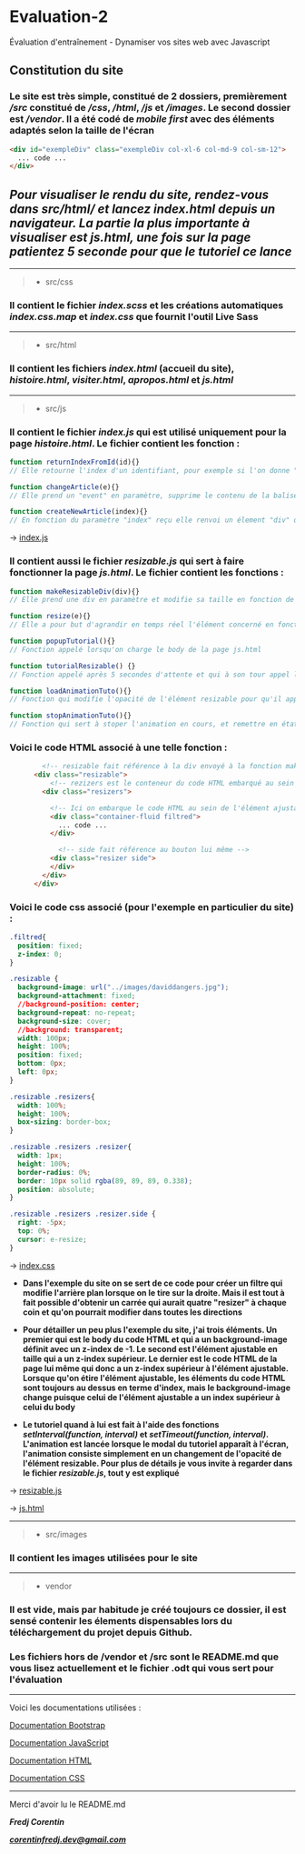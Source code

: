 # Evaluation-2
Évaluation d'entraînement - Dynamiser vos sites web avec Javascript 

## Constitution du site

### Le site est très simple, constitué de 2 dossiers, premièrement ***/src*** constitué de ***/css***, ***/html***, ***/js*** et ***/images***. Le second dossier est ***/vendor***. Il a été codé de *mobile first* avec des éléments adaptés selon la taille de l'écran

```html
<div id="exempleDiv" class="exempleDiv col-xl-6 col-md-9 col-sm-12">
  ... code ...
</div>
```


## *Pour visualiser le rendu du site, rendez-vous dans src/html/ et lancez index.html depuis un navigateur. La partie la plus importante à visualiser est js.html, une fois sur la page patientez 5 seconde pour que le tutoriel ce lance*

---
> - src/css

### Il contient le fichier ***index.scss*** et les créations automatiques ***index.css.map*** et ***index.css*** que fournit l'outil Live Sass

---
> - src/html

### Il contient les fichiers ***index.html*** (accueil du site), ***histoire.html***, ***visiter.html***, ***apropos.html*** et ***js.html***
---
> - src/js

### Il contient le fichier ***index.js*** qui est utilisé uniquement pour la page ***histoire.html***. Le fichier contient les fonction :
```js
function returnIndexFromId(id){}
// Elle retourne l'index d'un identifiant, pour exemple si l'on donne "col-7" la fonction renvoie "7"

function changeArticle(e){}
// Elle prend un "event" en paramètre, supprime le contenu de la balise "article" et ajoute "active" a la classe du bouton en lien avec la variable "event" reçu pour qu'il apparaisse sélectionné

function createNewArticle(index){}
// En fonction du paramètre "index" reçu elle renvoi un élement "div" qui a pour enfant les élements de l'article à afficher
```

-> [index.js](https://github.com/DroxKiwi/evaluation-2/tree/main/src/js/index.js)


### Il contient aussi le fichier ***resizable.js*** qui sert à faire fonctionner la page ***js.html***. Le fichier contient les fonctions :
```js
function makeResizableDiv(div){}
// Elle prend une div en paramètre et modifie sa taille en fonction de la position de la souris.

function resize(e){}
// Elle a pour but d'agrandir en temps réel l'élément concerné en fonction de la position de la souris

function popupTutorial(){}
// Fonction appelé lorsqu'on charge le body de la page js.html

function tutorialResizable() {}
// Fonction appelé après 5 secondes d'attente et qui à son tour appel la fonction d'animation

function loadAnimationTuto(){}
// Fonction qui modifie l'opacité de l'élément resizable pour qu'il apparaisse clairement à l'écran

function stopAnimationTuto(){}
// Fonction qui sert à stoper l'animation en cours, et remettre en état la page et les composants. Le tutoriel peut toujours être lancé de nouveau manuellement

```
### Voici le code HTML associé à une telle fonction :
```html
        <!-- resizable fait référence à la div envoyé à la fonction makeresizableDiv -->
      <div class="resizable">
          <!-- rezizers est le conteneur du code HTML embarqué au sein de l'élément ajustable en taille et de l'élément sur lequel on clique pour ajuster la taille de la div en question (la bande grise dans l'exemple du site) -->
        <div class="resizers">

          <!-- Ici on embarque le code HTML au sein de l'élément ajustable en taille -->
          <div class="container-fluid filtred">
            ... code ...
          </div>

            <!-- side fait référence au bouton lui même -->
          <div class="resizer side">
          </div>
        </div>
      </div>
```
### Voici le code css associé (pour l'exemple en particulier du site) : 
```css
.filtred{
  position: fixed;
  z-index: 0;
}

.resizable {
  background-image: url("../images/daviddangers.jpg");
  background-attachment: fixed;
  //background-position: center;
  background-repeat: no-repeat;
  background-size: cover;
  //background: transparent;
  width: 100px;
  height: 100%;
  position: fixed;
  bottom: 0px;
  left: 0px;
}

.resizable .resizers{
  width: 100%;
  height: 100%;
  box-sizing: border-box;
}

.resizable .resizers .resizer{
  width: 1px;
  height: 100%;
  border-radius: 0%; 
  border: 10px solid rgba(89, 89, 89, 0.338);
  position: absolute;
}

.resizable .resizers .resizer.side {
  right: -5px;
  top: 0%;
  cursor: e-resize;
}
```
-> [index.css](/evaluation-2/src/css/index.css)

- **Dans l'exemple du site on se sert de ce code pour créer un filtre qui modifie l'arrière plan lorsque on le tire sur la droite. Mais il est tout à fait possible d'obtenir un carrée qui aurait quatre "resizer" à chaque coin et qu'on pourrait modifier dans toutes les directions**

- **Pour détailler un peu plus l'exemple du site, j'ai trois éléments. Un premier qui est le body du code HTML et qui a un background-image définit avec un z-index de -1. Le second est l'élément ajustable en taille qui a un z-index supérieur. Le dernier est le code HTML de la page lui même qui donc a un z-index supérieur à l'élément ajustable. Lorsque qu'on étire l'élément ajustable, les éléments du code HTML sont toujours au dessus en terme d'index, mais le background-image change puisque celui de l'élément ajustable a un index supérieur à celui du body**

- **Le tutoriel quand à lui est fait à l'aide des fonctions *setInterval(function, interval)* et *setTimeout(function, interval)*. L'animation est lancée lorsque le modal du tutoriel apparaît à l'écran, l'animation consiste simplement en un changement de l'opacité de l'élément resizable. Pour plus de détails je vous invite à regarder dans le fichier *resizable.js*, tout y est expliqué**

-> [resizable.js](/evaluation-2/src/js/resizable.js)

-> [js.html](/evaluation-2/src/html/js.html)

---
> - src/images

### Il contient les images utilisées pour le site
---
> - vendor

### Il est vide, mais par habitude je créé toujours ce dossier, il est sensé contenir les élements dispensables lors du téléchargement du projet depuis Github.

### Les fichiers hors de /vendor et /src sont le README.md que vous lisez actuellement et le fichier .odt qui vous sert pour l'évaluation

---
Voici les documentations utilisées :

[Documentation Bootstrap](https://getbootstrap.com/docs/5.3/getting-started/introduction/)

[Documentation JavaScript](https://developer.mozilla.org/fr/docs/Web/JavaScript)

[Documentation HTML](https://developer.mozilla.org/fr/docs/Web/HTML)

[Documentation CSS](https://developer.mozilla.org/fr/docs/Web/CSS/Reference)

---
Merci d'avoir lu le README.md 

***Fredj Corentin***

***corentinfredj.dev@gmail.com***
